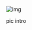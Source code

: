 ![img](https://github.com/Deangenus/ALPHA-TIERA/blob/1c0aad12feccec1324f1952d9a0391f813f86735/Alpha%20tiera%20logo.png)


pic intro




  

```


